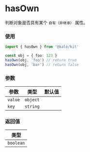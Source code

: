 # hasOwn

判断对象是否具有某个 `自有（非继承）` 属性。

### 使用

```ts
import { hasOwn } from '@kale/kit'

const obj = { foo: 123 }
hasOwn(obj, 'foo') // return true
hasOwn(obj, 'bar') // return false
```

### 参数

| 参数    |   类型   | 默认值 |
| ------- | :------: | -----: |
| `value` | `object` |        |
| `key`   | `string` |        |

### 返回值

|   类型    |
| :-------: |
| `boolean` |
